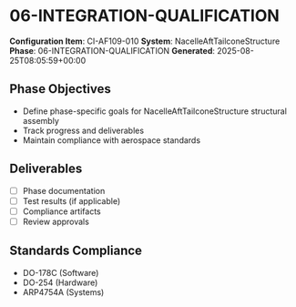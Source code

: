 # 06-INTEGRATION-QUALIFICATION

**Configuration Item**: CI-AF109-010
**System**: NacelleAftTailconeStructure
**Phase**: 06-INTEGRATION-QUALIFICATION
**Generated**: 2025-08-25T08:05:59+00:00

## Phase Objectives
- Define phase-specific goals for NacelleAftTailconeStructure structural assembly
- Track progress and deliverables
- Maintain compliance with aerospace standards

## Deliverables
- [ ] Phase documentation
- [ ] Test results (if applicable)
- [ ] Compliance artifacts
- [ ] Review approvals

## Standards Compliance
- DO-178C (Software)
- DO-254 (Hardware)
- ARP4754A (Systems)

